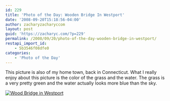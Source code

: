 ```yaml
---
id: 229
title: 'Photo of the Day: Wooden Bridge In Westport'
date: '2008-09-20T15:18:56-04:00'
author: zacharyzacharyccom
layout: post
guid: 'https://zacharyc.com/?p=229'
permalink: /2008/09/20/photo-of-the-day-wooden-bridge-in-westport/
restapi_import_id:
    - 5b3546f08dfe0
categories:
    - 'Photo of the Day'
---
```


This picture is also of my home town, back in Connecticut. What I really enjoy about this picture is the color of the grass and the water. The grass is a very pretty green and the water actually looks more blue than the sky.

[![](https://i0.wp.com/zacharyc.com/wp-content/uploads/2008/09/westportbridge.jpg?resize=499%2C330&ssl=1 "Wood Bridge in Westport")](https://i0.wp.com/zacharyc.com/wp-content/uploads/2008/09/westportbridge.jpg?ssl=1)
